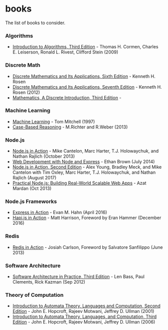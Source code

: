 # books
The list of books to consider.

### Algorithms
* [Introduction to Algorithms, Third Edition](
 https://www.amazon.com/Introduction-Algorithms-3rd-MIT-Press/dp/0262033844) - Thomas H. Cormen, Charles E. Leiserson, 
 Ronald L. Rivest, Clifford Stein (2009)

### Discrete Math
* [Discrete Mathematics and Its Applications, Sixth Edition](
https://www.amazon.com/Discrete-Mathematics-Applications-Kenneth-Rosen/dp/0072880082) - Kenneth H. Rosen
* [Discrete Mathematics and Its Applications, Seventh Edition](
https://www.amazon.com/Discrete-Mathematics-Its-Applications-Seventh/dp/0073383090/ref=dp_ob_title_bk) - Kenneth H. 
 Rosen (2012)
* [Mathematics, A Discrete Introduction, Third Edition]() - 

### Machine Learning
* [Machine Learning](
https://www.amazon.com/Learning-McGraw-Hill-International-Editions-Computer/dp/0071154671/ref=asap_bc?ie=UTF8) - Tom 
 Mitchell (1997)
* [Case-Based Reasoning](
https://www.amazon.com/Case-Based-Reasoning-Textbook-Michael-Richter/dp/364240166X/ref=sr_1_4) - M.Richter and R.Weber 
 (2013)

### Node.js
* [Node.js in Action](https://www.manning.com/books/node-js-in-action) - Mike Cantelon, Marc Harter, T.J. Holowaychuk, 
 and Nathan Rajlich (October 2013)
* [Web Development with Node and Express]() - Ethan Brown (July 2014)
* [Node.js in Action, Second Edition](https://www.manning.com/books/node-js-in-action-second-edition) - Alex Young, 
 Bradley Meck, and Mike Cantelon with Tim Oxley, Marc Harter, T.J. Holowaychuk, and Nathan Rajlich (August 2017)
* [Practical Node.js: Building Real-World Scalable Web Apps](
https://www.goodreads.com/book/show/22779421-practical-node-js) - Azat Mardan (Oct 2013)

### Node.js Frameworks
* [Express in Action](https://www.manning.com/books/express-in-action) - Evan M. Hahn (April 2016)
* [Hapi.js in Action](https://www.manning.com/books/hapi-js-in-action) - Matt Harrison, Foreword by Eran Hammer 
 (December 2016)
 
### Redis
* [Redis in Action](https://www.manning.com/books/redis-in-action) - Josiah Carlson, Foreword by Salvatore Sanfilippo 
 (June 2013)

### Software Architecture
* [Software Architecture in Practice, Third Edition](
https://www.amazon.com/Software-Architecture-Practice-3rd-Engineering/dp/0321815734) - Len Bass, Paul Clements, Rick 
 Kazman (Sep 2012)

### Theory of Computation
* [Introduction to Automata Theory, Languages and Computation, Second Edition](
https://www.amazon.com/Introduction-Automata-Languages-Computation-Hopcroft/dp/B004XXS33Q) - John E. Hopcroft, Rajeev 
 Motwani, Jeffrey D. Ullman (2001)
* [Introduction to Automata Theory, Languages, and Computation, Third Edition](
https://www.amazon.com/Introduction-Automata-Theory-Languages-Computation/dp/0321455363) - John E. Hopcroft,‎ Rajeev 
 Motwani,‎ Jeffrey D. Ullman  (2006)